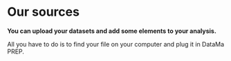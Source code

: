 # Our sources

  **You can upload your datasets and add some elements to your analysis.**


All you have to do is to find your file on your computer and plug it in DataMa PREP.
